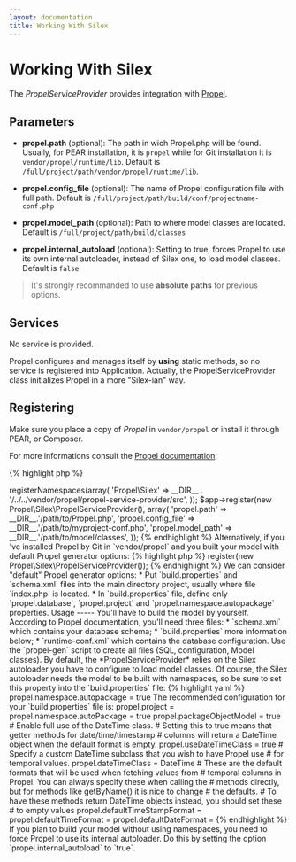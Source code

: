 ```yaml
---
layout: documentation
title: Working With Silex
---
```


# Working With Silex #

The *PropelServiceProvider* provides integration with [Propel](http://www.propelorm.org).

Parameters
----------

* **propel.path** (optional): The path in wich Propel.php will be found. Usually, for
  PEAR installation, it is `propel` while for Git installation it is
  `vendor/propel/runtime/lib`.
  Default is `/full/project/path/vendor/propel/runtime/lib`.

* **propel.config_file** (optional): The name of Propel configuration file with full path.
  Default is `/full/project/path/build/conf/projectname-conf.php`

* **propel.model_path** (optional): Path to where model classes are located.
  Default is `/full/project/path/build/classes`

* **propel.internal_autoload** (optional): Setting to true, forces Propel to use
  its own internal autoloader, instead of Silex one, to load model classes.
  Default is `false`


> It's strongly recommanded to use **absolute paths** for previous options.


Services
--------

No service is provided.

Propel configures and manages itself by **using** static methods, so no service is registered into Application.
Actually, the PropelServiceProvider class initializes Propel in a more "Silex-ian" way.


Registering
-----------

Make sure you place a copy of *Propel* in `vendor/propel` or install it through PEAR, or Composer.

For more informations consult the [Propel documentation](http://www.propelorm.org/documentation/01-installation.html):

{% highlight php %}
<?php

$app['autoloader']->registerNamespaces(array(
    'Propel\Silex'  => __DIR__ . '/../../vendor/propel/propel-service-provider/src',
));

$app->register(new Propel\Silex\PropelServiceProvider(), array(
    'propel.path'        => __DIR__.'/path/to/Propel.php',
    'propel.config_file' => __DIR__.'/path/to/myproject-conf.php',
    'propel.model_path'  => __DIR__.'/path/to/model/classes',
));
{% endhighlight %}

Alternatively, if you 've installed Propel by Git in `vendor/propel` and
you built your model with default Propel generator options:

{% highlight php %}
<?php

$app->register(new Propel\Silex\PropelServiceProvider());
{% endhighlight %}


We can consider "default" Propel generator options:

* Put `build.properties` and `schema.xml` files into the main directory project,
usually where file `index.php` is located.

* In `build.properties` file, define only `propel.database`, `propel.project`
and `propel.namespace.autopackage` properties.


Usage
-----

You'll have to build the model by yourself. According to Propel documentation, you'll need three files:

* `schema.xml` which contains your database schema;

* `build.properties` more information below;

* `runtime-conf.xml` which contains the database configuration.


Use the `propel-gen` script to create all files (SQL, configuration, Model classes).

By default, the *PropelServiceProvider* relies on the Silex autoloader you have to configure to load
model classes. Of course, the Silex autoloader needs the model to be built with namespaces,
so be sure to set this property into the `build.properties` file:

{% highlight yaml %}
propel.namespace.autopackage = true

The recommended configuration for your `build.properties` file is:

propel.project      = <project_name>

propel.namespace.autoPackage = true
propel.packageObjectModel    = true

# Enable full use of the DateTime class.
# Setting this to true means that getter methods for date/time/timestamp
# columns will return a DateTime object when the default format is empty.
propel.useDateTimeClass = true

# Specify a custom DateTime subclass that you wish to have Propel use
# for temporal values.
propel.dateTimeClass = DateTime

# These are the default formats that will be used when fetching values from
# temporal columns in Propel. You can always specify these when calling the
# methods directly, but for methods like getByName() it is nice to change
# the defaults.
# To have these methods return DateTime objects instead, you should set these
# to empty values
propel.defaultTimeStampFormat =
propel.defaultTimeFormat =
propel.defaultDateFormat =
{% endhighlight %}

If you plan to build your model without using namespaces, you need to force Propel to use
its internal autoloader. Do this by setting the option `propel.internal_autoload` to `true`.
